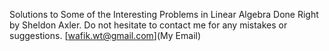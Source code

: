 Solutions to Some of the Interesting Problems in Linear Algebra Done Right by Sheldon Axler. Do not hesitate to contact me for any mistakes or suggestions. [wafik.wt@gmail.com](My Email)
